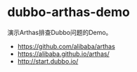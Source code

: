 # dubbo-arthas-demo

演示Arthas排查Dubbo问题的Demo。

* https://github.com/alibaba/arthas
* https://alibaba.github.io/arthas/
* http://start.dubbo.io/
